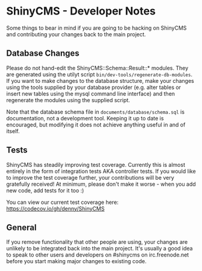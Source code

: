 ShinyCMS - Developer Notes
==========================

Some things to bear in mind if you are going to be hacking on ShinyCMS and
contributing your changes back to the main project.


Database Changes
----------------

Please do not hand-edit the ShinyCMS::Schema::Result::* modules.  They are
generated using the utilyt script `bin/dev-tools/regenerate-db-modules`.  If
you want to make changes to the database structure, make your changes using
the tools supplied by your database provider (e.g. alter tables or insert new
tables using the mysql command line interface) and then regenerate the modules
using the supplied script.

Note that the database schema file in `documents/database/schema.sql` is
documentation, not a development tool.  Keeping it up to date is encouraged,
but modifying it does not achieve anything useful in and of itself.


Tests
-----

ShinyCMS has steadily improving test coverage.  Currently this is almost
entirely in the form of integration tests AKA controller tests.  If you would
like to improve the test coverage further, your contributions will be very
gratefully received!  At minimum, please don't make it worse - when you add
new code, add tests for it too  :)

You can view our current test coverage here:  
https://codecov.io/gh/denny/ShinyCMS


General
-------

If you remove functionality that other people are using, your changes are
unlikely to be integrated back into the main project.  It's usually a good
idea to speak to other users and developers on #shinycms on irc.freenode.net
before you start making major changes to existing code.
